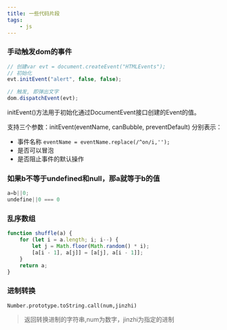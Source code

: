 ```yaml
---
title: 一些代码片段
tags:
    - js
---
```


### 手动触发dom的事件

```js
// 创建var evt = document.createEvent("HTMLEvents");
// 初始化
evt.initEvent("alert", false, false);

// 触发, 即弹出文字
dom.dispatchEvent(evt);
```

initEvent()方法用于初始化通过DocumentEvent接口创建的Event的值。

支持三个参数：initEvent(eventName, canBubble, preventDefault)
分别表示：

* 事件名称   `eventName = eventName.replace(/^on/i,'');`
* 是否可以冒泡
* 是否阻止事件的默认操作

### 如果b不等于undefined和null，那a就等于b的值

```js
a=b||0;
undefine||0 === 0
```

### 乱序数组

```js
function shuffle(a) {
    for (let i = a.length; i; i--) {
        let j = Math.floor(Math.random() * i);
        [a[i - 1], a[j]] = [a[j], a[i - 1]];
    }
    return a;
}
```

### 进制转换

`Number.prototype.toString.call(num,jinzhi)`
>返回转换进制的字符串,num为数字，jinzhi为指定的进制
